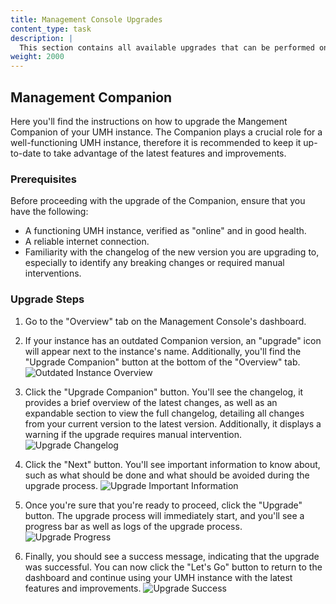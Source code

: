 ```yaml
---
title: Management Console Upgrades
content_type: task
description: |
  This section contains all available upgrades that can be performed on the Management Console.
weight: 2000
---
```


## Management Companion

Here you'll find the instructions on how to upgrade the Mangement Companion of your UMH instance. The Companion plays a crucial
role for a well-functioning UMH instance, therefore it is recommended to keep it up-to-date to take advantage of the latest
features and improvements.

### Prerequisites

Before proceeding with the upgrade of the Companion, ensure that you have the following:

- A functioning UMH instance, verified as "online" and in good health.
- A reliable internet connection.
- Familiarity with the changelog of the new version you are upgrading to, especially to identify any breaking changes or required manual interventions.

### Upgrade Steps

1. Go to the "Overview" tab on the Management Console's dashboard.

2. If your instance has an outdated Companion version, an "upgrade" icon will appear next to the instance's name. Additionally, you'll find the
   "Upgrade Companion" button at the bottom of the "Overview" tab.
   ![Outdated Instance Overview](/images/production-guide/upgrading/instanceOverviewUpgradeButton.png?width=80%)

3. Click the "Upgrade Companion" button. You'll see the changelog, it provides a brief overview of the latest changes, as well as an expandable section to
   view the full changelog, detailing all changes from your current version to the latest version. Additionally, it displays a warning if the upgrade
   requires manual intervention.
   ![Upgrade Changelog](/images/production-guide/upgrading/upgradeChangelog.png?width=80%)

4. Click the "Next" button. You'll see important information to know about, such as what should be done and what should be avoided during the upgrade process.
   ![Upgrade Important Information](/images/production-guide/upgrading/upgradeImportantInfo.png?width=80%)

5. Once you're sure that you're ready to proceed, click the "Upgrade" button. The upgrade process will immediately start, and you'll see a progress bar
   as well as logs of the upgrade process.
   ![Upgrade Progress](/images/production-guide/upgrading/upgradingProgress.png?width=80%)

6. Finally, you should see a success message, indicating that the upgrade was successful. You can now click the "Let's Go" button to return to the dashboard
   and continue using your UMH instance with the latest features and improvements.
   ![Upgrade Success](/images/production-guide/upgrading/upgradingSuccess.png?width=80%)
